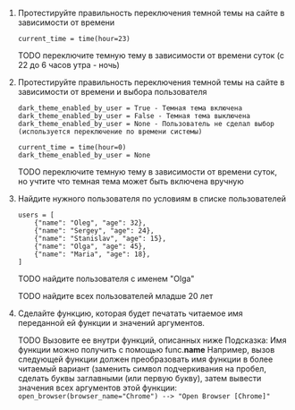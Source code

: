     
1. Протестируйте правильность переключения темной темы на сайте в зависимости от времени
    ```
   current_time = time(hour=23)
   ```
   TODO переключите темную тему в зависимости от времени суток (с 22 до 6 часов утра - ночь)

2. Протестируйте правильность переключения темной темы на сайте в зависимости от времени и выбора пользователя
    ```
    dark_theme_enabled_by_user = True - Темная тема включена
    dark_theme_enabled_by_user = False - Темная тема выключена
    dark_theme_enabled_by_user = None - Пользователь не сделал выбор (используется переключение по времени системы)

    current_time = time(hour=0)
    dark_theme_enabled_by_user = None
    ```
    TODO переключите темную тему в зависимости от времени суток, но учтите что темная тема может быть включена вручную

3. Найдите нужного пользователя по условиям в списке пользователей
    ```
    users = [
        {"name": "Oleg", "age": 32},
        {"name": "Sergey", "age": 24},
        {"name": "Stanislav", "age": 15},
        {"name": "Olga", "age": 45},
        {"name": "Maria", "age": 18},
    ]
    ```
    TODO найдите пользователя с именем "Olga"
   
    TODO найдите всех пользователей младше 20 лет

4. Сделайте функцию, которая будет печатать читаемое имя переданной ей функции и значений аргументов.
   
    TODO Вызовите ее внутри функций, описанных ниже
    Подсказка: Имя функции можно получить с помощью func.__name__
    Например, вызов следующей функции должен преобразовать имя функции
    в более читаемый вариант (заменить символ подчеркивания на пробел,
    сделать буквы заглавными (или первую букву), затем вывести значения всех аргументов этой функции:
    ```open_browser(browser_name="Chrome") --> "Open Browser [Chrome]"```

